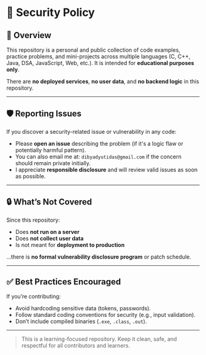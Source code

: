 # 🔐 Security Policy

## 📘 Overview

This repository is a personal and public collection of code examples, practice problems, and mini-projects across multiple languages (C, C++, Java, DSA, JavaScript, Web, etc.). It is intended for **educational purposes only**.

There are **no deployed services**, **no user data**, and **no backend logic** in this repository.

---

## 🛡️ Reporting Issues

If you discover a security-related issue or vulnerability in any code:

- Please **open an issue** describing the problem (if it's a logic flaw or potentially harmful pattern).
- You can also email me at: `dibyadyutidas@gmail.com` if the concern should remain private initially.
- I appreciate **responsible disclosure** and will review valid issues as soon as possible.

---

## 🔒 What’s Not Covered

Since this repository:
- Does **not run on a server**
- Does **not collect user data**
- Is not meant for **deployment to production**

...there is **no formal vulnerability disclosure program** or patch schedule.

---

## ✅ Best Practices Encouraged

If you’re contributing:
- Avoid hardcoding sensitive data (tokens, passwords).
- Follow standard coding conventions for security (e.g., input validation).
- Don’t include compiled binaries (`.exe`, `.class`, `.out`).

---

> This is a learning-focused repository. Keep it clean, safe, and respectful for all contributors and learners.

